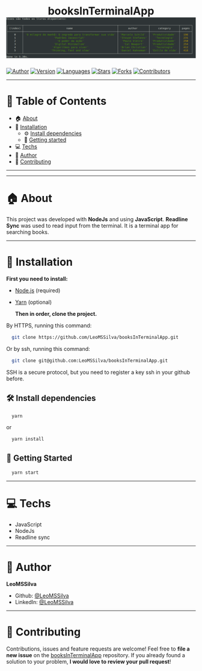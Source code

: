 <h1 align="center">booksInTerminalApp
	<br/>
	<img src="./booksInTerminalApp.png">
	<br/>
</h1>

[![Author](https://img.shields.io/badge/author-LeoMSSilva-blue?style=flat-square)](https://github.com/LeoMSSilva)
[![Version](https://img.shields.io/badge/version-1.0.0-blue.svg?cacheSeconds=2592000)](https://github.com/LeoMSSilva)
[![Languages](https://img.shields.io/github/languages/count/LeoMSSilva/booksInTerminalApp?color=blue&style=flat-square)](#)
[![Stars](https://img.shields.io/github/stars/LeoMSSilva/booksInTerminalApp?color=blue&style=flat-square)](https://github.com/LeoMSSilva/booksInTerminalApp/stargazers)
[![Forks](https://img.shields.io/github/forks/LeoMSSilva/booksInTerminalApp?color=blue&style=flat-square)](https://github.com/LeoMSSilva/booksInTerminalApp/network/members)
[![Contributors](https://img.shields.io/github/contributors/LeoMSSilva/booksInTerminalApp?color=blue&style=flat-square)](https://github.com/LeoMSSilva/booksInTerminalApp/graphs/contributors)

---

# :pushpin: Table of Contents

- :house: [About](#house-about)
- :dart: [Installation](#dart-installation)
  - :gear: [Install dependencies](#hammer_and_wrench-install-dependencies)
  - :rocket: [Getting started](#rocket-getting-started)
- :computer: [Techs](#computer-techs)
- :bust_in_silhouette: [Author](#bust_in_silhouette-author)
- :handshake: [Contributing](#handshake-contributing)
---

---

# :house: About

This project was developed with **NodeJs** and using **JavaScript**.
**Readline Sync** was used to read input from the terminal.
It is a terminal app for searching books.

---

# :dart: Installation

**First you need to install:**

- [Node.js](https://pt-br.nodejs.org/) (required)
- [Yarn](https://yarnpkg.com/) (optional)

  **Then in order, clone the project.**

By HTTPS, running this command:

```bash
  git clone https://github.com/LeoMSSilva/booksInTerminalApp.git
```

Or by ssh, running this command:

```bash
  git clone git@github.com:LeoMSSilva/booksInTerminalApp.git
```

SSH is a secure protocol, but you need to register a key ssh in your github before.

## :hammer_and_wrench: Install dependencies

```bash
  yarn
```

or

```bash
  yarn install
```

## :rocket: Getting Started

```bash
  yarn start
```

---

# :computer: Techs

- JavaScript
- NodeJs
- Readline sync

---

# :bust_in_silhouette: Author

**LeoMSSilva**

- Github: [@LeoMSSilva](https://github.com/LeoMSSilva)
- LinkedIn: [@LeoMSSilva](https://linkedin.com/in/LeoMSSilva)

---

# :handshake: Contributing

Contributions, issues and feature requests are welcome! Feel free to **file a new issue** on the [booksInTerminalApp](https://github.com/LeoMSSilva/booksInTerminalApp/issues) repository. If you already found a solution to your problem, **I would love to review your pull request**!
